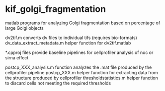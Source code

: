 # kif_golgi_fragmentation
matlab programs for analyzing Golgi fragmentation based on percentage of large Golgi objects

dv2tif.m converts dv files to individual tifs (requires bio-formats)
	dv_data_extract_metadata.m helper function for dv2tif.matlab

*.cpproj files provide baseline pipelines for cellprofiler analysis of noc or sirna effect

postcp_XXX_analysis.m function analyzes the .mat file produced by the cellprofiler pipeline
	postcp_XXX.m helper function for extracting data from the structure produced by cellprofiler
	thresholdstatistics.m helper function to discard cells not meeting the required thresholds